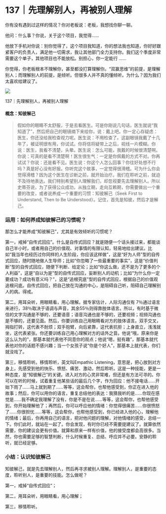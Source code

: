 # 137｜先理解别人，再被别人理解

你有没有遇到过这样的情况？你对老板说：老板，我想找你聊一聊。

他问：什么事？你说，关于这个项目，我觉得……

他放下手机对你说：别你觉得了，这个项目我知道，你的想法我也知道，你好好跟紧客户的负责人，满足他一切需求，我让其他部门全力支持你。我们这个季度非常需要这个单子，其他项目也不能放松。别担心，你一定能行 ……

你觉得，你老板根本不理解你，甚至都没打算理解你。“双赢思维”的前提，是理解别人；而理解别人的前提，是倾听。但很多人并不真的懂倾听。为什么？因为我们太喜欢给建议了。

![](../img/dbd35deb22863b64080b6c7f476c87b3.jpg)

137｜先理解别人，再被别人理解

#### 概念：知彼解己

> 假如你的眼睛不太舒服，于是去看医生。可是你刚说几句话，医生就说“我知道了”，然后把自己的眼镜摘下来给你，说：戴上吧。你一定心存疑虑：医生，你还没给我检查视力呢。医生说：不用检查了。这副眼镜我戴了十几年了，被证明很有用，你试试。你将信将疑带上之后，视线一片模糊。你说：医生，我看不清楚，头晕。医生说：怎么可能，我戴的时候很清楚啊。你说：可真的是看不清楚啊！医生很生气：一定是你佩戴的方式不对。你再试试？你说：还是看不见。医生说：你这个人怎么回事？你往好处想不行吗？真是好心没有好报。你听完这个故事，一定觉得很滑稽。可为什么你会觉得滑稽？因为这个医生在诊断之前，就开始治疗。我们在聆听之前，就迫不及待地表达。我们特别希望别人理解我们，却忽视要先去理解别人。所以史蒂芬说，为了获得公众成功，从独立期，走向互赖期，你需要做出一个重要的改变，或者说养成一个重要的习惯：知彼解己（Seek First to Understand, Then to Be Understood）。记住，首先是知彼，然后才是解己。

### 运用：如何养成知彼解己的习惯呢？

那怎么才能养成“知彼解己”，尤其是有效倾听的习惯呢？

第一，戒掉“自传式回应”。什么是自传式回应？就是随便一个话头接过来，都能谈自己半小时，或者用自己的价值观、对事情的有限认知，轻易地给出建议。比如“我当年也经历过你同样的人生阶段，你应该这样做”，这是“好为人师”型的自传式回应，随时随地做人生导师；比如“你忽略了一些最重要的事实”，这是“价值判断”型的自传式回应，随便下判断、给定论；比如“你这么做，还不是为了更多的个人利益”，这是“自以为是”型的自传式回应，妄断别人的动机；比如“为什么你一定要成功？成功有意义吗？”，这是“追根究底”型的自传式回应，根据自己的价值观追根问底。自传式回应，把自己放在沟通的中心，是阻碍自己听，阻碍自己理解别人的病。得戒。

第二，用耳朵听，用眼睛看，用心理解。据专家估计，人际沟通仅有 7％通过语言来进行，38％取决于语调与声音，其余55％则得靠肢体语言。所以，有时基于微信的文字沟通是不够的，还要语音；语音沟通也是不够的，还要视频；视频沟通也是不够的，还要见面。然后，你要训练自己用眼睛看对方的肢体语言。双手交叉，拇指打转，这代表不耐烦；双手抱臂，向后紧靠，这代表抗拒；上身直立，浅浅就坐，这代表紧张。你还要训练自己用心理解对方的话外之音。他说“哦，原来你是这么认为的”，那基本就代表他不同意你的观点；他说“嗯，挺有趣”，那基本就代表他对你的话题不感兴趣；当一个女孩子说“你是个好人”，那基本上就代表，你们就没戏了。

第三，移情聆听。移情聆听，英文叫Empathic Listening，意思是，把心放到对方身上，先感受到他的快乐、愤怒、痛苦、激动，然后聆听。这是一种技能，更是一种态度，是“知彼解己”的关键。进入对方的心灵非常难，但还是有方法可寻的。你可以在听的时候，试着重复他某些话的最后几个字，作为回应：他不接电话……开始下雨了……马上就到期了……等等，这会帮你，也帮他感受到，你正在进入他的故事；然后，你可以用你的语言，重复总结他的表达：我猜我听的是……你现在感觉是……我不确定我理解了没有，你是不是在说……等等，这会帮你，也帮他感受到，你开始理解他了；再然后，你可以呼应他的情绪：你觉得很痛苦……你很愤怒了……你很担忧……等等，这会帮你，也帮他感受到，你已经进入他的心，理解他的情绪；最后，你再用自己的语言，把对他问题的理解，对他情绪的感受，总结一下。你们此时，就站在一起了。你会发现，有时你已经不需要提建议了。就算依然需要，你的建议会更有价值。就算和原来一样有价值，他的接受度都会高很多。当然，你也需要足够的智慧判断，什么时候重复、总结、呼应并不必要。安静的聆听，就已经足够。

### 小结：认识知彼解己

知彼解己，就是先去理解别人，然后再寻求被别人理解。理解别人，是重要的态度，聆听别人，是重要的技能。怎么做呢？

第一，戒掉“自传式回应”；

第二，用耳朵听，用眼睛看，用心理解；

第三，移情聆听。